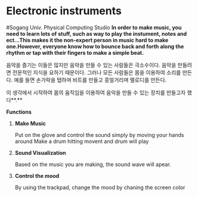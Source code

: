 # Electronic instruments
#Sogang Univ. Physical Computing Studio 
**In order to make music, you need to learn lots of stuff, such as way to play the instument, notes and ect...This makes it the non-expert person in music hard to make one.However, everyone know how to bounce back and forth along the rhythm or tap with their fingers to make a simple beat.**

음악을 즐기는 이들은 많지만 음악을 만들 수 있는 사람들은 극소수이다. 음악을 만들려면 전문적인 지식을 요하기 때문이다. 그러나 모든 사람들은 몸을 이용하여 소리를 만든다. 예를 들면 손가락을 탭하며 비트를 만들고 흥얼거리며 멜로디를 만든다. 

이 생각에서 시작하여 몸의 움직임을 이용하여 음악을 만들 수 있는 장치를 만들고자 했다**.**

**Functions**

1. **Make Music**
    
    Put on the glove and control the sound simply by moving your hands around Make a drum hitting movent and drum will play
    
2. **Sound Visualization**
    
    Based on the music you are making, the sound wave will apear.
    
3. **Control the mood**
    
    By using the trackpad, change the mood by chaning the screen color
